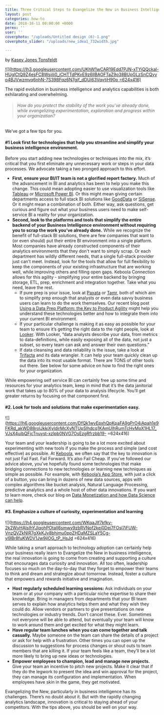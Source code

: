 ```yaml
---
title: Three Critical Steps to Evangelize the New in Business Intelligence and Analytics
layout: post
categories: how-to
date: 2018-10-11 00:00:00 +0000
perex: ''
user: ''
coverphoto: "/uploads/Untitled design (6)-1.png"
coverphoto_slider: "/uploads/new_idea1_732width.jpg"

---
```

by [Kasey Jones Tonsfeldt](http://blog.keboola.com/author/20616)

[![](https://lh3.googleusercontent.com/UKhW1wCAR19Edd7PJN-xTYiQQckal-HUglCtQ9Z4esFC8WsiiIj0_iCHTTdPKvE9z6lIBAOFTaZ9o38BUpGLzSnCQyyo4BJVwzmvq6nhN-7S398Fqz6N7gjf_dDUi63VqvtiH90p =624x416)](http://blog.keboola.com/author/20616)

The rapid evolution in business intelligence and analytics capabilities is both exhilarating and overwhelming.

> ###### _How do you protect the stability of the work you’ve already done, while evangelizing experimentation, exploration and progress within your organization?_

We’ve got a few tips for you.

#### #1 Look first for technologies that help you streamline and simplify your business intelligence environment.

Before you start adding new technologies or techniques into the mix, it’s critical that you first eliminate any unnecessary work or steps in your data processes. We advocate taking a two pronged approach to this effort.

* **First, ensure your BI/IT team is not a glorified report factory.** Much of the advancement in BI and analytics has been to help you make this change. This could mean adopting easier to use visualization tools like [Tableau](http://tableausoftware.com/) or [Microsoft Power BI](https://powerbi.microsoft.com/en-us/). Or this might mean giving certain departments access to full stack BI solutions like [GoodData](http://gooddata.com/) or [SiSense](http://sisense.com/). Or it might mean a combination of both. Either way, ask questions, get curious and figure out what your business users need to make self-service BI a reality for your organization.
* **Second, look to the platforms and tools that simplify the entire backend of your Business Intelligence environment without requiring you to scrap the work you’ve already done.** While we recognize the benefit of full-stack BI solutions, there are few companies that want to (or even should) put their entire BI environment into a single platform. Most companies have already constructed components of their analytics environments that they don't want to simply scrap. Or each department has wildly different needs, that a single full-stack provider just can’t meet. Instead, look for the tools that allow for full flexibility to keep the components of your existing infrastructure that are working well, while improving others and filling open gaps. Keboola Connection allows for this agility - simplifying your entire backend by bringing storage, ETL, prep, enrichment and integration together. Take what you need, leave the rest.
  * If pure prep is your issue, look at [Paxata](http://www.paxata.com/) or [Tamr](http://www.tamr.com/), both of which aim to simplify prep enough that analysts or even data savvy business users can learn to do the work themselves. Our recent blog post [Using a Data Prep Platform: the Key to Product Agility](http://blog.keboola.com/using-a-data-prep-platform-the-key-to-analytic-product-agility) might help you understand these technologies better and how to integrate them into your current BI environment.
  * If your particular challenge is making it as easy as possible for your team to ensure it’s getting the right data to the right people, look at [Looker](http://www.looker.com/). With Looker, “data analysts describe your data, from metrics to data-definitions, while easily exposing all of the data, not just a subset, so every team can ask and answer their own questions.”
  * If data cleansing and data reliability is the issue, take a look at [Trifacta](http://www.trifacta.com/) and its data wrangler. It can help your team quickly clean up the data into its most usable format. There are TONS of other tools out there. See below for some advice on how to find the right ones for your organization.

While empowering self service BI can certainly free up some time and resources for your analytics team, keep in mind that it’s the data janitorial work that takes up to 80% of your data to analysis lifecycle. You’ll get greater returns by focusing on that component first.

#### #2. Look for tools and solutions that make experimentation easy.

![](https://lh6.googleusercontent.com/DfQk1wvEpxhQpKpaFA9gPrO4iApah1e9FKRd_akWD88rolJkkiXyldirMcXyNTUpSIhdcq1KAmUIhRumTcHvMoX1HL17_VJsX4uibQFjcTnuyst-xzlpb0NVG7OsEzgRfrzbb19- =624x416)

Your team and your leadership is going to be a lot more excited about experimenting with new tools if you make the process and simple (and cost effective) as possible. At [Keboola](http://www.keboola.com/), we often say that the key to innovation is not just Fail Fast. Fail Forward. It’s also Fail Cheap. If you’ve followed our advice above, you’ve hopefully found some technologies that make bridging connections to new technologies or learning new techniques as simple as possible. For example, with [Keboola’s App Store](https://components.keboola.com/), with just a click of a button, you can bring in dozens of new data sources, apps with complex algorithms like bucket analysis, Natural Language Processing, predictive analytics and a whole host of other data innovations. If you want to learn more, check our blog on [Data Monetization and how Data Science can help](http://blog.keboola.com/keboola-data-monetization-series-how-data-science-can-help).

#### #3. Emphasize a culture of curiosity, experimentation and learning

![](https://lh4.googleusercontent.com/WKqaJIf7kfky-2k2WyHAIsIhYJlqohPOtalI6smwy9zbRVNpf2kej0Dej7FOsl7iFUW-VnzQVZkNIR7gXkKJv8bhjmu0ppZHDaMZSLaY5Cg-yl9Br8fuKWDV1Jw9jIOG_tP_HsJd =624x416)

While taking a smart approach to technology adoption can certainly help your business really learn to Evangelize the New in business intelligence, the real innovation is going to come from creating and supporting a culture that encourages data curiosity and innovation. All too often, leadership focuses so much on the day-to-day that they forget to empower their teams to think and dream and strategize about tomorrow. Instead, foster a culture that empowers and rewards initiative and imagination.

* **Host regularly scheduled learning sessions:** Ask individuals on your team or at your company with a particular niche expertise to share their knowledge. Bring in managers from departments that your BI team serves to explain how analytics helps them and what they wish they could do. Allow vendors or partners to give presentations on new technologies or industry trends. Don’t cancel these. Ever. Sometimes not everyone will be able to attend, but eventually your team will know to work around them and get excited for what they might learn.
* **Have regular team lunches when you can come together and talk casually.** Maybe someone on the team can share the details of a project or ask for help with a frustration. Other times you can open up the discussion to suggestions for process changes or shout outs to team members that are killing it. If your team feels like a team, they’ll be a lot more likely to bring up new ideas or technologies.
* **Empower employees to champion, lead and manage new projects.** Give your team an incentive to pitch new projects. Make it clear that if they do the legwork to present the idea and win approval for the project, they can manage its configuration and implementation. When employees have skin in the game, they get motivated.

Evangelizing the New, particularly in business intelligence has its challenges. There’s no doubt about it. But with the rapidly changing analytics landscape, innovation is critical to staying ahead of your competitors. With the tips above, you should be well on your way.